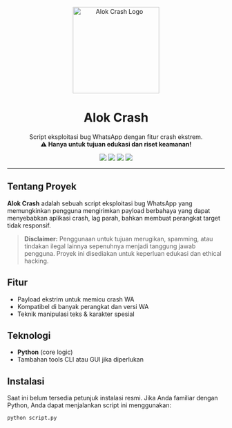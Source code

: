 <p align="center">
  <img src="https://img1.pixhost.to/images/5707/597959709_imgtmp.png" width="200" alt="Alok Crash Logo" />
</p>

<h1 align="center">Alok Crash</h1>

<p align="center">
  Script eksploitasi bug WhatsApp dengan fitur crash ekstrem.<br>
  <strong>⚠️ Hanya untuk tujuan edukasi dan riset keamanan!</strong>
</p>

<p align="center">
  <img src="https://img.shields.io/badge/Made%20with-Python-blue?logo=python&logoColor=white" />
  <img src="https://img.shields.io/badge/Status-Beta-orange" />
  <img src="https://img.shields.io/badge/License-Unlicensed-lightgrey" />
  <img src="https://visitor-badge.laobi.icu/badge?page_id=alok-crash.readme" />
</p>

---

## Tentang Proyek

**Alok Crash** adalah sebuah script eksploitasi bug WhatsApp yang memungkinkan pengguna mengirimkan payload berbahaya yang dapat menyebabkan aplikasi crash, lag parah, bahkan membuat perangkat target tidak responsif.

> **Disclaimer:** Penggunaan untuk tujuan merugikan, spamming, atau tindakan ilegal lainnya sepenuhnya menjadi tanggung jawab pengguna. Proyek ini disediakan untuk keperluan edukasi dan ethical hacking.

## Fitur

- Payload ekstrim untuk memicu crash WA
- Kompatibel di banyak perangkat dan versi WA
- Teknik manipulasi teks & karakter spesial

## Teknologi

- **Python** (core logic)
- Tambahan tools CLI atau GUI jika diperlukan

## Instalasi

Saat ini belum tersedia petunjuk instalasi resmi. Jika Anda familiar dengan Python, Anda dapat menjalankan script ini menggunakan:

```bash
python script.py
